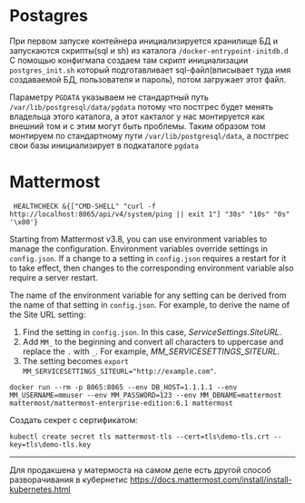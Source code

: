 # Postagres

При первом запуске контейнера инициализируется хранилище БД и запускаются скрипты(sql и sh) из каталога `/docker-entrypoint-initdb.d` С помощью конфигмапа создаем там скрипт инициализации `postgres_init.sh` который подготавливает sql-файл(вписывает туда имя создаваемой БД, пользователя и пароль), потом загружает этот файл.

Параметру `PGDATA` указываем не стандартный путь `/var/lib/postgresql/data/pgdata` потому что постгрес будет менять владельца этого каталога, а этот какталог у нас монтируется как внешний том и с этим могут быть проблемы. Таким образом том монтируем по стандартному пути `/var/lib/postgresql/data`, а постгрес свои базы инициализирует в подкаталоге `pgdata`

# Mattermost

```
 HEALTHCHECK &{["CMD-SHELL" "curl -f http://localhost:8065/api/v4/system/ping || exit 1"] "30s" "10s" "0s" '\x00'}
```



Starting from Mattermost v3.8, you can use environment variables to manage the configuration. Environment variables override settings in `config.json`. If a change to a setting in `config.json` requires a restart for it to take effect, then changes to the corresponding environment variable also require a server restart.

The name of the environment variable for any setting can be derived from the name of that setting in `config.json`. For example, to derive the name of the Site URL setting:

1. Find the setting in `config.json`. In this case, *ServiceSettings.SiteURL*.
2. Add `MM_` to the beginning and convert all characters to uppercase and replace the `.` with `_`. For example, *MM_SERVICESETTINGS_SITEURL*.
3. The setting becomes `export MM_SERVICESETTINGS_SITEURL="http://example.com"`.

```
docker run --rm -p 8065:8065 --env DB_HOST=1.1.1.1 --env MM_USERNAME=mmuser --env MM_PASSWORD=123 --env MM_DBNAME=mattermost mattermost/mattermost-enterprise-edition:6.1 mattermost
```

Создать секрет с сертификатом:

```
kubectl create secret tls mattermost-tls --cert=tls\demo-tls.crt --key=tls\demo-tls.key
```



------------

Для продакшена у матермоста на самом деле есть другой способ разворачивания в кубернетис https://docs.mattermost.com/install/install-kubernetes.html
